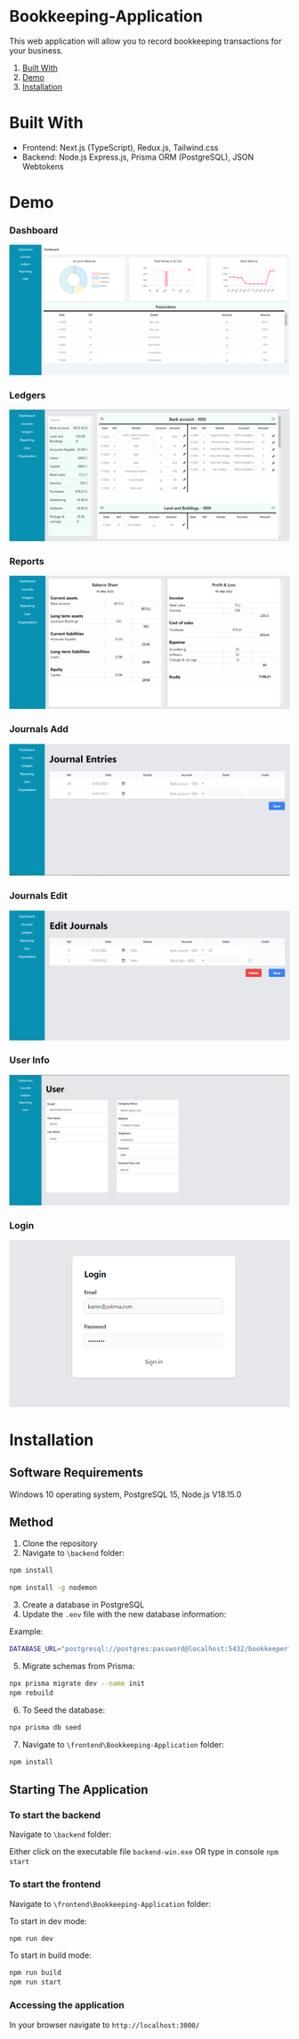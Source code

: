 # Bookkeeping-Application

This web application will allow you to record bookkeeping transactions for your business.

1) [Built With](#builtwith)
2) [Demo](#demo)
3) [Installation](#installation)

<a name="builtwith"/>

# Built With

* Frontend: Next.js (TypeScript), Redux.js, Tailwind.css
* Backend: Node.js Express.js, Prisma ORM (PostgreSQL), JSON Webtokens

<a name="demo"/>

# Demo

### Dashboard
![Dashboard](https://github.com/Koodle/Bookkeeping-Application/blob/main/demoImages/Dashboard.png)

### Ledgers
![Ledgers](https://github.com/Koodle/Bookkeeping-Application/blob/main/demoImages/Ledgers.png)

### Reports
![Reports](https://github.com/Koodle/Bookkeeping-Application/blob/main/demoImages/Reports.png)

### Journals Add
![JournalsAdd](https://github.com/Koodle/Bookkeeping-Application/blob/main/demoImages/AddJournals.png)

### Journals Edit
![JournalsEdit](https://github.com/Koodle/Bookkeeping-Application/blob/main/demoImages/EditJournals.png)

### User Info
![UserInfo](https://github.com/Koodle/Bookkeeping-Application/blob/main/demoImages/UserInfo.png)

### Login
![Login](https://github.com/Koodle/Bookkeeping-Application/blob/main/demoImages/Login.png)

<a name="installation"/>

# Installation

## Software Requirements

Windows 10 operating system, PostgreSQL 15, Node.js V18.15.0

## Method

1. Clone the repository
2. Navigate to ```\backend``` folder:
```bash 
npm install
```
```bash 
npm install -g nodemon
```

3. Create a database in PostgreSQL
4. Update the ```.env``` file with the new database information:

Example:
```bash 
DATABASE_URL="postgresql://postgres:password@localhost:5432/bookkeeper?schema=public"
```

5. Migrate schemas from Prisma:
```bash 
npx prisma migrate dev --name init
npm rebuild
```
6. To Seed the database:
```bash 
npx prisma db seed
```

7. Navigate to ```\frontend\Bookkeeping-Application``` folder:
```bash 
npm install
```

## Starting The Application

### To start the backend
Navigate to ```\backend``` folder:

Either click on the executable file ```backend-win.exe``` OR type in console ```npm start```

### To start the frontend
Navigate to ```\frontend\Bookkeeping-Application``` folder:

To start in dev mode:
```bash 
npm run dev
```

To start in build mode:
```bash 
npm run build
npm run start
```

### Accessing the application

In your browser navigate to ```http://localhost:3000/```
